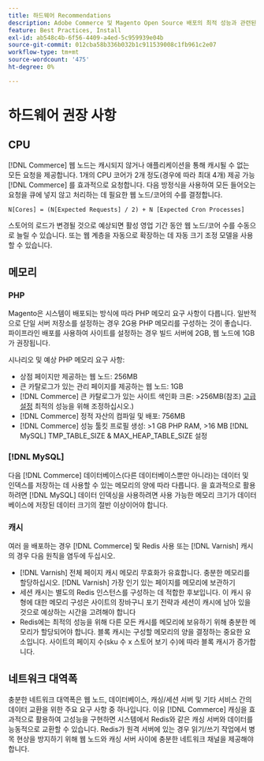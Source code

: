 ```yaml
---
title: 하드웨어 Recommendations
description: Adobe Commerce 및 Magento Open Source 배포의 최적 성능과 관련된 권장 하드웨어 목록을 검토하십시오.
feature: Best Practices, Install
exl-id: ab548c4b-6f56-4409-a4ed-5c959939e04b
source-git-commit: 012cba58b336b032b1c911539008c1fb961c2e07
workflow-type: tm+mt
source-wordcount: '475'
ht-degree: 0%

---
```


# 하드웨어 권장 사항

## CPU

[!DNL Commerce] 웹 노드는 캐시되지 않거나 애플리케이션을 통해 캐시될 수 없는 모든 요청을 제공합니다. 1개의 CPU 코어가 2개 정도(경우에 따라 최대 4개) 제공 가능 [!DNL Commerce] 를 효과적으로 요청합니다. 다음 방정식을 사용하여 모든 들어오는 요청을 큐에 넣지 않고 처리하는 데 필요한 웹 노드/코어의 수를 결정합니다.

```
N[Cores] = (N[Expected Requests] / 2) + N [Expected Cron Processes]
```

스토어의 로드가 변경될 것으로 예상되면 활성 영업 기간 동안 웹 노드/코어 수를 수동으로 늘릴 수 있습니다. 또는 웹 계층을 자동으로 확장하는 데 자동 크기 조정 모델을 사용할 수 있습니다.

## 메모리

### PHP

Magento은 시스템이 배포되는 방식에 따라 PHP 메모리 요구 사항이 다릅니다.  일반적으로 단일 서버 저장소를 설정하는 경우 2G용 PHP 메모리를 구성하는 것이 좋습니다.  파이프라인 배포를 사용하여 사이트를 설정하는 경우 빌드 서버에 2GB, 웹 노드에 1GB가 권장됩니다.

시나리오 및 예상 PHP 메모리 요구 사항:

* 상점 페이지만 제공하는 웹 노드: 256MB
* 큰 카탈로그가 있는 관리 페이지를 제공하는 웹 노드: 1GB
* [!DNL Commerce] 큰 카탈로그가 있는 사이트 색인화 크론: >256MB(참조) [고급 설정](../performance/advanced-setup.md) 최적의 성능을 위해 조정하십시오.)
* [!DNL Commerce] 정적 자산의 컴파일 및 배포: 756MB
* [!DNL Commerce] 성능 툴킷 프로필 생성: >1 GB PHP RAM, >16 MB [!DNL MySQL] TMP_TABLE_SIZE &amp; MAX_HEAP_TABLE_SIZE 설정

### [!DNL MySQL]

다음 [!DNL Commerce] 데이터베이스(다른 데이터베이스뿐만 아니라)는 데이터 및 인덱스를 저장하는 데 사용할 수 있는 메모리의 양에 따라 다릅니다. 을 효과적으로 활용하려면 [!DNL MySQL] 데이터 인덱싱을 사용하려면 사용 가능한 메모리 크기가 데이터베이스에 저장된 데이터 크기의 절반 이상이어야 합니다.

### 캐시

여러 을 배포하는 경우 [!DNL Commerce] 및 Redis 사용 또는 [!DNL Varnish] 캐시의 경우 다음 원칙을 염두에 두십시오.

* [!DNL Varnish] 전체 페이지 캐시 메모리 무효화가 유효합니다. 충분한 메모리를 할당하십시오. [!DNL Varnish] 가장 인기 있는 페이지를 메모리에 보관하기
* 세션 캐시는 별도의 Redis 인스턴스를 구성하는 데 적합한 후보입니다.  이 캐시 유형에 대한 메모리 구성은 사이트의 장바구니 포기 전략과 세션이 캐시에 남아 있을 것으로 예상하는 시간을 고려해야 합니다
* Redis에는 최적의 성능을 위해 다른 모든 캐시를 메모리에 보유하기 위해 충분한 메모리가 할당되어야 합니다.  블록 캐시는 구성할 메모리의 양을 결정하는 중요한 요소입니다.  사이트의 페이지 수(sku 수 x 스토어 보기 수)에 따라 블록 캐시가 증가합니다.

## 네트워크 대역폭

충분한 네트워크 대역폭은 웹 노드, 데이터베이스, 캐싱/세션 서버 및 기타 서비스 간의 데이터 교환을 위한 주요 요구 사항 중 하나입니다. 이유 [!DNL Commerce] 캐싱을 효과적으로 활용하여 고성능을 구현하면 시스템에서 Redis와 같은 캐싱 서버와 데이터를 능동적으로 교환할 수 있습니다. Redis가 원격 서버에 있는 경우 읽기/쓰기 작업에서 병목 현상을 방지하기 위해 웹 노드와 캐싱 서버 사이에 충분한 네트워크 채널을 제공해야 합니다.
